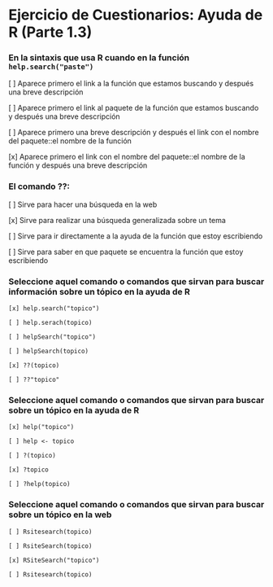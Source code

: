 Ejercicio de Cuestionarios: Ayuda de R (Parte 1.3)
========================================================

 
### En la sintaxis que usa R cuando en la función `help.search("paste")`


[ ] Aparece primero el link a la función que estamos buscando y después una breve descripción

[ ] Aparece primero el link al paquete de la función que estamos buscando y después una breve descripción

[ ] Aparece primero una breve descripción y después el link con el nombre del paquete::el nombre de la función

[x] Aparece primero el link con el nombre del paquete::el nombre de la función y después una breve descripción


### El comando ??:

[ ] Sirve para hacer una búsqueda en la web

[x] Sirve para realizar una búsqueda generalizada sobre un tema

[ ] Sirve para ir directamente a la ayuda de la función que estoy escribiendo

[ ] Sirve para saber en que paquete se encuentra la función que estoy escribiendo


### Seleccione aquel comando o comandos que sirvan para buscar información sobre un tópico en la ayuda de R

    [x] help.search("topico")

    [ ] help.serach(topico)
    
    [ ] helpSearch("topico")
    
    [ ] helpSearch(topico)
    
    [x] ??(topico)
    
    [ ] ??"topico"


### Seleccione aquel comando o comandos que sirvan para buscar sobre un tópico en la ayuda de R

    [x] help("topico")
    
    [ ] help <- topico
    
    [ ] ?(topico)
    
    [x] ?topico
    
    [ ] ?help(topico)

### Seleccione aquel comando o comandos que sirvan para buscar sobre un tópico en la web

    [ ] Rsitesearch(topico)
    
    [ ] RsiteSearch(topico)
    
    [x] RSiteSearch("topico")
    
    [ ] Rsitesearch(topico)

